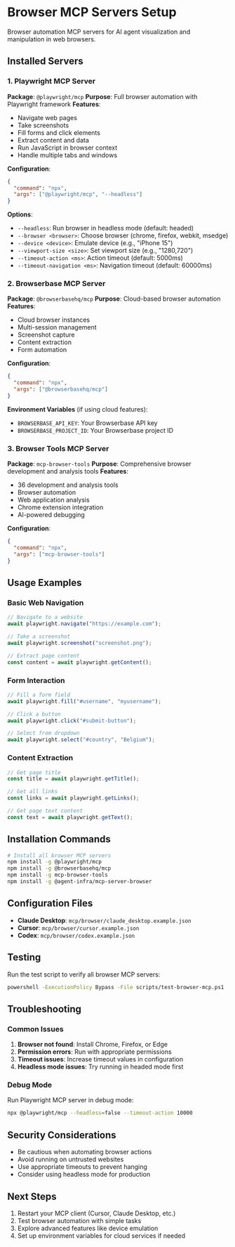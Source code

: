 # Browser MCP Servers Setup

Browser automation MCP servers for AI agent visualization and manipulation in web browsers.

## Installed Servers

### 1. Playwright MCP Server
**Package**: `@playwright/mcp`
**Purpose**: Full browser automation with Playwright framework
**Features**:
- Navigate web pages
- Take screenshots
- Fill forms and click elements
- Extract content and data
- Run JavaScript in browser context
- Handle multiple tabs and windows

**Configuration**:
```json
{
  "command": "npx",
  "args": ["@playwright/mcp", "--headless"]
}
```

**Options**:
- `--headless`: Run browser in headless mode (default: headed)
- `--browser <browser>`: Choose browser (chrome, firefox, webkit, msedge)
- `--device <device>`: Emulate device (e.g., "iPhone 15")
- `--viewport-size <size>`: Set viewport size (e.g., "1280,720")
- `--timeout-action <ms>`: Action timeout (default: 5000ms)
- `--timeout-navigation <ms>`: Navigation timeout (default: 60000ms)

### 2. Browserbase MCP Server
**Package**: `@browserbasehq/mcp`
**Purpose**: Cloud-based browser automation
**Features**:
- Cloud browser instances
- Multi-session management
- Screenshot capture
- Content extraction
- Form automation

**Configuration**:
```json
{
  "command": "npx",
  "args": ["@browserbasehq/mcp"]
}
```

**Environment Variables** (if using cloud features):
- `BROWSERBASE_API_KEY`: Your Browserbase API key
- `BROWSERBASE_PROJECT_ID`: Your Browserbase project ID

### 3. Browser Tools MCP Server
**Package**: `mcp-browser-tools`
**Purpose**: Comprehensive browser development and analysis tools
**Features**:
- 36 development and analysis tools
- Browser automation
- Web application analysis
- Chrome extension integration
- AI-powered debugging

**Configuration**:
```json
{
  "command": "npx",
  "args": ["mcp-browser-tools"]
}
```

## Usage Examples

### Basic Web Navigation
```javascript
// Navigate to a website
await playwright.navigate("https://example.com");

// Take a screenshot
await playwright.screenshot("screenshot.png");

// Extract page content
const content = await playwright.getContent();
```

### Form Interaction
```javascript
// Fill a form field
await playwright.fill("#username", "myusername");

// Click a button
await playwright.click("#submit-button");

// Select from dropdown
await playwright.select("#country", "Belgium");
```

### Content Extraction
```javascript
// Get page title
const title = await playwright.getTitle();

// Get all links
const links = await playwright.getLinks();

// Get page text content
const text = await playwright.getText();
```

## Installation Commands

```bash
# Install all browser MCP servers
npm install -g @playwright/mcp
npm install -g @browserbasehq/mcp
npm install -g mcp-browser-tools
npm install -g @agent-infra/mcp-server-browser
```

## Configuration Files

- **Claude Desktop**: `mcp/browser/claude_desktop.example.json`
- **Cursor**: `mcp/browser/cursor.example.json`
- **Codex**: `mcp/browser/codex.example.json`

## Testing

Run the test script to verify all browser MCP servers:
```bash
powershell -ExecutionPolicy Bypass -File scripts/test-browser-mcp.ps1
```

## Troubleshooting

### Common Issues

1. **Browser not found**: Install Chrome, Firefox, or Edge
2. **Permission errors**: Run with appropriate permissions
3. **Timeout issues**: Increase timeout values in configuration
4. **Headless mode issues**: Try running in headed mode first

### Debug Mode

Run Playwright MCP server in debug mode:
```bash
npx @playwright/mcp --headless=false --timeout-action 10000
```

## Security Considerations

- Be cautious when automating browser actions
- Avoid running on untrusted websites
- Use appropriate timeouts to prevent hanging
- Consider using headless mode for production

## Next Steps

1. Restart your MCP client (Cursor, Claude Desktop, etc.)
2. Test browser automation with simple tasks
3. Explore advanced features like device emulation
4. Set up environment variables for cloud services if needed
